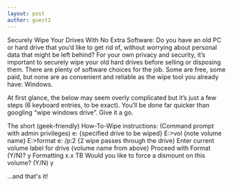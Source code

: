 ```yaml
---
layout: post
author: guest2
---
```

Securely Wipe Your Drives With No Extra Software: Do you have an old PC or hard drive that you’d like to get rid of, without worrying about personal data that might be left behind? For your own privacy and security, it’s important to securely wipe your old hard drives before selling or disposing them. There are plenty of software choices for the job. Some are free, some paid, but none are as convenient and reliable as the wipe tool you already have: Windows.

At first glance, the below may seem overly complicated but it’s just a few steps (6 keyboard entries, to be exact). You’ll be done far quicker than googling “wipe windows drive”. Give it a go.

The short (geek-friendly) How-To-Wipe instructions:
(Command prompt with admin privileges)
e: {specified drive to be wiped}
E:\>vol {note volume name}
E:\>format e: /p:2 {2 wipe passes through the drive}
Enter current volume label for drive {volume name from above}
Proceed with Format (Y/N)? y
Formatting x.x TB
Would you like to force a dismount on this volume? (Y/N) y

...and that's it!
